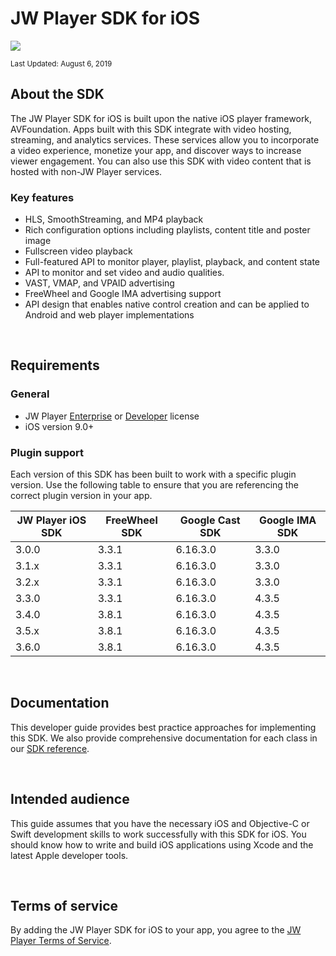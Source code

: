 # JW Player SDK for iOS

<img src="https://img.shields.io/badge/SDK-iOS%20v3-0AAC29.svg?logo=apple">

<sup>Last Updated: August 6, 2019</sup> 

## About the SDK

The JW Player SDK for iOS is built upon the native iOS player framework, AVFoundation.  Apps built with this SDK integrate with video hosting, streaming, and analytics services. These services allow you to incorporate a video experience, monetize your app, and discover ways to increase viewer engagement. You can also use this SDK with video content that is hosted with non-JW Player services.

### Key features

* HLS, SmoothStreaming, and MP4 playback
* Rich configuration options including playlists, content title and poster image
* Fullscreen video playback
* Full-featured API to monitor player, playlist, playback, and content state
* API to monitor and set video and audio qualities.
* VAST, VMAP, and VPAID advertising
* FreeWheel and Google IMA advertising support
* API design that enables native control creation and can be applied to Android and web player implementations 

<br/>

## Requirements

### General
* JW Player [Enterprise](https://www.jwplayer.com/pricing/?utm_source=developer&utm_medium=CTA&utm_campaign=Developer%20Nav%20Upgrade/) or [Developer](https://developer.jwplayer.com/sign-up/) license
* iOS version 9.0+

### Plugin support

Each version of this SDK has been built to work with a specific plugin version. Use the following table to ensure that you are referencing the correct plugin version in your app.

| JW Player iOS SDK | FreeWheel SDK | Google Cast SDK | Google IMA SDK |
| --- | --- | --- | --- |
| 3.0.0 | 3.3.1 | 6.16.3.0 | 3.3.0 |
| 3.1.x | 3.3.1 | 6.16.3.0 | 3.3.0 |
| 3.2.x | 3.3.1 | 6.16.3.0 | 3.3.0 |
| 3.3.0 | 3.3.1 | 6.16.3.0 | 4.3.5 |
| 3.4.0 | 3.8.1 | 6.16.3.0 | 4.3.5 |
| 3.5.x | 3.8.1 | 6.16.3.0 | 4.3.5 |
| 3.6.0 | 3.8.1 | 6.16.3.0 | 4.3.5 |

<br/>

## Documentation

This developer guide provides best practice approaches for implementing this SDK. We also provide comprehensive documentation for each class in our [SDK reference](https://developer.jwplayer.com/sdk/ios/reference/). 

<br/>

## Intended audience

This guide assumes that you have the necessary iOS and Objective-C or Swift development skills to work successfully with this SDK for iOS. You should know how to write and build iOS applications using Xcode and the latest Apple developer tools.

<br/>

## Terms of service
By adding the JW Player SDK for iOS to your app, you agree to the [JW Player Terms of Service](https://www.jwplayer.com/tos/).

